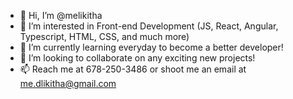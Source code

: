 - 👋 Hi, I’m @melikitha
- 👀 I’m interested in Front-end Development (JS, React, Angular, Typescript, HTML, CSS, and much more)
- 🌱 I’m currently learning everyday to become a better developer!
- 💞️ I’m looking to collaborate on any exciting new projects!
- 📫 Reach me at 678-250-3486 or shoot me an email at me.dlikitha@gmail.com

<!---
melikitha/melikitha is a ✨ special ✨ repository because its `README.md` (this file) appears on your GitHub profile.
You can click the Preview link to take a look at your changes.
--->
